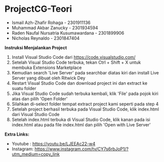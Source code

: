 # ProjectCG-Teori
 * Ismail Azh-Zhafir Rohaga                 - 2301911136
 * Muhammad Akbar Zanucky                   - 2301934594
 * Raden Naufal Nursatria Kusumawardana     - 2301899906
 * Nicholas Reynaldo                        - 2301847404 


**Instruksi Menjalankan Project**
1) Install Visual Studio Code dari https://code.visualstudio.com/
2) Setelah Visual Studio Code terbuka, tekan Ctrl + Shift + X untuk membuka Extensions Marketplace
3) Kemudian search 'Live Server' pada searchbar diatas kiri dan install Live Server yang dibuat oleh Ritwick Dey
4) Restart Visual Studio Code dan download project ini dan extract ke suatu folder
5) Jika Visual Studio Code sudah terbuka kembali, klik 'File' pada pojok kiri atas dan pilih 'Open Folder'
6) Silahkan di-select folder tempat extract project kami seperti pada step 4
7) Setelah project berhasil terbuka pada Visual Studio Code, klik index.html dari Visual Studio Code 
8) Setelah index.html terbuka di Visual Studio Code, klik kanan pada isi index.html atau pada file index.html dan pilih 'Open with Live Server'

**Extra Links:**
  * Youtube : https://youtu.be/LJEEAc22-w4
  * Instagram: https://www.instagram.com/tv/CY7s6rbJoP1/?utm_medium=copy_link
